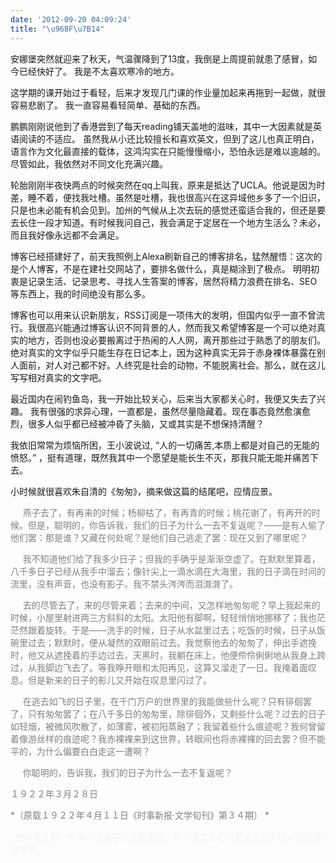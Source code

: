 ```yaml
---
date: '2012-09-20 04:09:24'
title: "\u968F\u7B14"
---
```


安娜堡突然就迎来了秋天，气温骤降到了13度，我倒是上周提前就患了感冒，如今已经快好了。 我是不太喜欢寒冷的地方。

这学期的课开始过于看轻，后来才发现几门课的作业量加起来再拖到一起做，就很容易悲剧了。 我一直容易看轻简单、基础的东西。

鹏鹏刚刚说他到了香港尝到了每天reading铺天盖地的滋味，其中一大因素就是英语阅读的不适应。 虽然我从小还比较擅长和喜欢英文，但到了这儿也真正明白，语言作为文化最直接的载体，这鸿沟实在只能慢慢缩小，恐怕永远是难以逾越的。尽管如此，我依然对不同文化充满兴趣。

轮胎刚刚半夜快两点的时候突然在qq上叫我，原来是抵达了UCLA。他说是因为时差，睡不着，便找我吐槽。虽然是吐槽，我也很高兴在这异域他乡多了一个旧识，只是也未必能有机会见到。加州的气候从上次去玩的感觉还蛮适合我的，但还是要去长住一段才知道。有时候我问自己，我会满足于定居在一个地方生活么？未必，而且我好像永远都不会满足。

博客已经搭建好了，前天我照例上Alexa刷新自己的博客排名，猛然醒悟：这次的是个人博客，不是在建社交网站了，要排名做什么，真是糊涂到了极点。 明明初衷是记录生活、记录思考、寻找人生答案的博客，居然将精力浪费在排名、SEO等东西上，我的时间绝没有那么多。

博客也可以用来认识新朋友，RSS订阅是一项伟大的发明，但国内似乎一直不曾流行。我很高兴能通过博客认识不同背景的人，然而我又希望博客是一个可以绝对真实的地方，否则也没必要搬离过于热闹的人人网，离开那些过于熟悉了的朋友们。绝对真实的文字似乎只能生存在日记本上，因为这种真实无异于赤身裸体暴露在别人面前，对人对己都不好。人终究是社会的动物，不能脱离社会。那么，就在这儿写写相对真实的文字吧。

最近国内在闹钓鱼岛，我一开始比较关心，后来当大家都关心时，我便又失去了兴趣。 我有很强的求异心理，一直都是，虽然尽量隐藏着。现在事态竟然愈演愈烈，很多人似乎都已经被冲昏了头脑，又或其实是不想保持清醒？

我依旧常常为烦恼所困，王小波说过, “人的一切痛苦,本质上都是对自己的无能的愤怒。” ，挺有道理，既然我其中一个愿望是能长生不灭，那我只能无能并痛苦下去。

小时候就很喜欢朱自清的《匆匆》，摘来做这篇的结尾吧，应情应景。

<span style="color: #0000ff;">  <span style="color: #808080;">   燕子去了，有再来的时候；杨柳枯了，有再青的时候；桃花谢了，有再开的时候。但是，聪明的，你告诉我，我们的日子为什么一去不复返呢？——是有人偷了他们罢：那是谁？又藏在何处呢？是他们自己逃走了罢：现在又到了哪里呢？</span></span>

<span style="color: #808080;">     我不知道他们给了我多少日子；但我的手确乎是渐渐空虚了。在默默里算着，八千多日子已经从我手中溜去；像针尖上一滴水滴在大海里，我的日子滴在时间的流里，没有声音，也没有影子。我不禁头涔涔而泪潸潸了。</span>

<span style="color: #808080;">     去的尽管去了，来的尽管来着；去来的中间，又怎样地匆匆呢？早上我起来的时候，小屋里射进两三方斜斜的太阳。太阳他有脚啊，轻轻悄悄地挪移了；我也茫茫然跟着旋转。于是——洗手的时候，日子从水盆里过去；吃饭的时候，日子从饭碗里过去；默默时，便从凝然的双眼前过去。我觉察他去的匆匆了，伸出手遮挽时，他又从遮挽着的手边过去，天黑时，我躺在床上，他便伶伶俐俐地从我身上跨过，从我脚边飞去了。等我睁开眼和太阳再见，这算又溜走了一日。我掩着面叹息。但是新来的日子的影儿又开始在叹息里闪过了。</span>

<span style="color: #808080;">     在逃去如飞的日子里，在千门万户的世界里的我能做些什么呢？只有徘徊罢了，只有匆匆罢了；在八千多日的匆匆里，除徘徊外，又剩些什么呢？过去的日子如轻烟，被微风吹散了，如薄雾，被初阳蒸融了；我留着些什么痕迹呢？我何曾留着像游丝样的痕迹呢？我赤裸裸来到这世界，转眼间也将赤裸裸的回去罢？但不能平的，为什么偏要白白走这一遭啊？</span>

<span style="color: #808080;">     你聪明的，告诉我，我们的日子为什么一去不复返呢？</span>

<span style="color: #808080;"> １９２２年３月２８日</span>

<span style="color: #808080;">*（原载１９２２年４月１１日《时事新报·文学旬刊》第３４期） *</span>

 
<span style="color: #eff3fa;">
想起来还有一件事，应该写在这篇里面。有个很文艺的可爱女生几天前对我说她喜欢我。</span>


